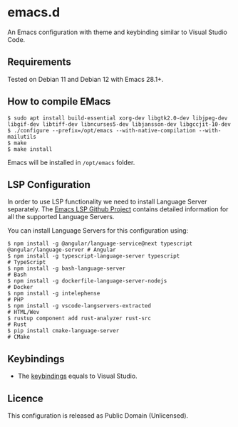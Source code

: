 # emacs.d

An Emacs configuration with theme and keybinding similar to Visual Studio Code.

## Requirements

Tested on Debian 11 and Debian 12 with Emacs 28.1+.

## How to compile EMacs

```
$ sudo apt install build-essential xorg-dev libgtk2.0-dev libjpeg-dev libgif-dev libtiff-dev libncurses5-dev libjansson-dev libgccjit-10-dev
$ ./configure --prefix=/opt/emacs --with-native-compilation --with-mailutils
$ make
$ make install
```

Emacs will be installed in `/opt/emacs` folder.

## LSP Configuration

In order to use LSP functionality we need to install Language Server separately.
The [Emacs LSP Github Project](https://emacs-lsp.github.io/lsp-mode/) contains
detailed information for all the supported Language Servers.

You can install Language Servers for this configuration using:
```
$ npm install -g @angular/language-service@next typescript @angular/language-server # Angular
$ npm install -g typescript-language-server typescript                              # TypeScript
$ npm install -g bash-language-server                                               # Bash
$ npm install -g dockerfile-language-server-nodejs                                  # Docker
$ npm install -g intelephense                                                       # PHP
$ npm install -g vscode-langservers-extracted                                       # HTML/Wev
$ rustup component add rust-analyzer rust-src                                       # Rust
$ pip install cmake-language-server                                                 # CMake
```

## Keybindings

* The [keybindings](docs/keybindings.md) equals to Visual Studio.

## Licence

This configuration is released as Public Domain (Unlicensed).
